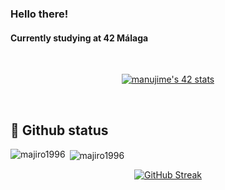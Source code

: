 ### Hello there!

#### Currently studying at 42 Málaga
<br>
<p align="center">
<a href="https://github.com/JaeSeoKim/badge42"><img src="https://badge42.vercel.app/api/v2/cliliqisb004908kyi7j0gzsk/stats?cursusId=21&coalitionId=276" alt="manujime's 42 stats" /></a>
</p>
<br>

## :pushpin: Github status
<p><img align="left" src="https://github-readme-stats.vercel.app/api/top-langs?username=majiro1996&show_icons=true&locale=en&layout=compact" alt="majiro1996" /></p>

<p>&nbsp;<img align="center" src="https://github-readme-stats.vercel.app/api?username=majiro1996&show_icons=true&locale=en" alt="majiro1996" /></p>
<div align="center">
  <a href="https://git.io/streak-stats">
    <img src="https://streak-stats.demolab.com/?user=majiro1996" alt="GitHub Streak">
  </a>
</div>

<!--
this is a ✨ _special_ ✨ repository because its `README.md` (this file) appears on your GitHub profile.

Here are some ideas to get you started:

- 🔭 I’m currently studying Software Developer in **<a href="https://www.42malaga.com/"> 42 Malaga</a>**
- 🌱 I’m currently learning ...
- 👯 I’m looking to collaborate on ...
- 🤔 I’m looking for help with ...
- 💬 Ask me about ...
- 📫 How to reach me: ...
- 😄 Pronouns: ...
- ⚡ Fun fact: ...
-->
